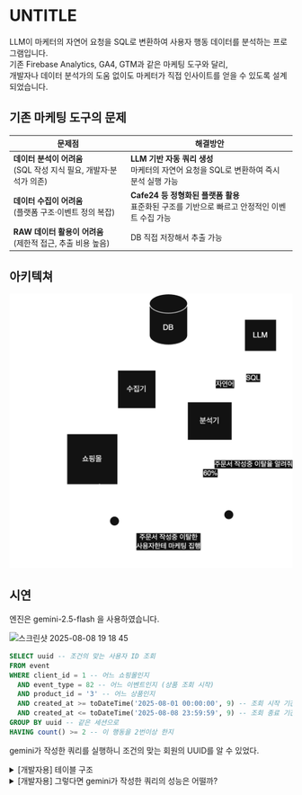 # UNTITLE

LLM이 마케터의 자연어 요청을 SQL로 변환하여 사용자 행동 데이터를 분석하는 프로그램입니다.  
기존 Firebase Analytics, GA4, GTM과 같은 마케팅 도구와 달리,  
개발자나 데이터 분석가의 도움 없이도 마케터가 직접 인사이트를 얻을 수 있도록 설계되었습니다.  

## 기존 마케팅 도구의 문제
| **문제점** | **해결방안** |
|------------|-------------|
| **데이터 분석이 어려움** <br> (SQL 작성 지식 필요, 개발자·분석가 의존) | **LLM 기반 자동 쿼리 생성** <br> 마케터의 자연어 요청을 SQL로 변환하여 즉시 분석 실행 가능 |
| **데이터 수집이 어려움** <br> (플랫폼 구조·이벤트 정의 복잡) | **Cafe24 등 정형화된 플랫폼 활용** <br> 표준화된 구조를 기반으로 빠르고 안정적인 이벤트 수집 가능 |
| **RAW 데이터 활용이 어려움** <br> (제한적 접근, 추출 비용 높음) | DB 직접 저장해서 추출 가능 |

## 아키텍쳐
<img src="./simple_architect.png" width="600">

## 시연
엔진은 gemini-2.5-flash 을 사용하였습니다.

<img width="596" height="474" alt="스크린샷 2025-08-08 19 18 45" src="https://github.com/user-attachments/assets/3bac12db-8d05-4808-9770-dd9a81e17bab" />  

```sql
SELECT uuid -- 조건의 맞는 사용자 ID 조회
FROM event
WHERE client_id = 1 -- 어느 쇼핑몰인지
  AND event_type = 82 -- 어느 이벤트인지 (상품 조회 시작)
  AND product_id = '3' -- 어느 상품인지
  AND created_at >= toDateTime('2025-08-01 00:00:00', 9) -- 조회 시작 기간
  AND created_at <= toDateTime('2025-08-08 23:59:59', 9) -- 조회 종료 기간
GROUP BY uuid -- 같은 세션으로
HAVING count() >= 2 -- 이 행동을 2번이상 한지
```
gemini가 작성한 쿼리를 실행하니 조건의 맞는 회원의 UUID를 알 수 있었다.  

<details>
<summary>
  [개발자용] 테이블 구조
</summary>
  DB는 clickhouse의 MergeTree엔진 사용하였습니다.  
  
```sql
create table event
(
    event_id           UUID,
    client_id          Int32,
    uuid               UUID,
    event_type         UInt8,
    order_id           Nullable(String),
    tracking_id        Nullable(String),
    product_id         Nullable(String),
    product_option_id1 Nullable(String),
    product_option_id2 Nullable(String),
    product_quantity   Nullable(UInt8),
    price              Nullable(UInt32),
    amount             Nullable(UInt32),
    keyword            Nullable(String),
    sort_by            Nullable(String),
    page               Nullable(UInt8),
    board_id           Nullable(String),
    article_id         Nullable(String),
    login_id           Nullable(String),
    phone_number       Nullable(String),
    page_url           Nullable(String),
    category_id        Nullable(String),
    scroll_bucket      Nullable(UInt8),
    created_at         DateTime64(6)
)
    engine = MergeTree PARTITION BY toYYYYMMDD(created_at)
        ORDER BY (client_id, event_type, created_at, uuid)
        SETTINGS index_granularity = 8192;
```
</details>
<details>
<summary>
  [개발자용] 그렇다면 gemini가 작성한 쿼리의 성능은 어떨까?
</summary>
  
엔진에 맞는 쿼리를 작성였는지 각 항목별로 살펴보겠습니다.  
  
* clickhouse는 컬럼베이스로 저정됩니다.  

| **특성** | **작성방법** | **평가** |
|------------|-------------|-------------|
| clickhouse는 컬럼베이스로 저정됩니다. | 필요한 컬럼만 select에 명시하여야 합니다. | 🟢 |
| 카디널리티 넢은 순서대로 where에 명시하여야 한다 | 카디널리티는 예상치는 다음과 같다.<br> client = 2000, event_type = 60 product_id, created_at = 알 수 없음 | 🟢 |
| PREWHERE 키워드로 디스크 페이지 전체를 스킵할 수 있습니다 | ORDER BY 에 명시된 컬럼은 PREWHERE 로 조건을 작성하여야 합니다 | 🔴 |

### 총평
일반적인 쿼리는 잘 작성하지만 엔진이해도는 낮은 수준이다.  
프롬프트개선이나 파인튜닝으로 개선의 여지가 있다.

</details>
